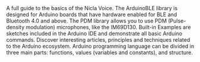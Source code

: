 <EssentialsColumn title="Guides">
  <EssentialElement title="User Manual" type="getting-started" link="/tutorials/nicla-voice/user-manual">
    A full guide to the basics of the Nicla Voice.
  </EssentialElement>

</EssentialsColumn>

<EssentialsColumn title="Suggested Libraries">

  <EssentialElement title="ArduinoBLE" type="library" link="https://www.arduino.cc/en/Reference/ArduinoBLE">
    The ArduinoBLE library is designed for Arduino boards that have hardware enabled for BLE and Bluetooth 4.0 and above.
  </EssentialElement>

  <EssentialElement title="PDM" type="library" link="https://www.arduino.cc/en/Reference/PDM">
  The PDM library allows you to use PDM (Pulse-density modulation) microphones, like the IM69D130.
  </EssentialElement>

</EssentialsColumn>

<EssentialsColumn title="Arduino Basics">
  <EssentialElement title="Built-in Examples" type="tutorial" link="https://www.arduino.cc/en/Tutorial/BuiltInExamples">
    Built-in Examples are sketches included in the Arduino IDE and demonstrate all basic Arduino commands.
  </EssentialElement>
  <EssentialElement title="Learn" type="resource" link="/learn/">
    Discover interesting articles, principles and techniques related to the Arduino ecosystem.
  </EssentialElement>
  <EssentialElement title="Language References" type="resource" link="https://www.arduino.cc/reference/en/">
    Arduino programming language can be divided in three main parts: functions, values (variables and constants), and structure.
  </EssentialElement>
</EssentialsColumn>